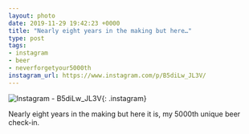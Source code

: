 ```yaml
---
layout: photo
date: 2019-11-29 19:42:23 +0000
title: "Nearly eight years in the making but here…"
type: post
tags:
- instagram
- beer
- neverforgetyour5000th
instagram_url: https://www.instagram.com/p/B5diLw_JL3V/
---
```


![Instagram - B5diLw_JL3V](https://colinseymour.co.uk/img/B5diLw_JL3V.jpg){: .instagram}

Nearly eight years in the making but here it is, my 5000th unique beer check-in.  
